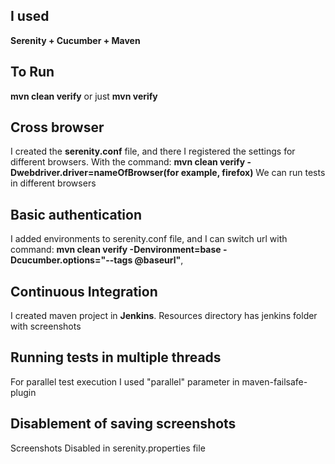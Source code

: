I used
--------------------------
**Serenity + Cucumber + Maven**

To Run
----------------------------
**mvn clean verify** or just **mvn verify**


Cross browser
--------------
I created the **serenity.conf** file, and there I registered the settings for different browsers.
With the command: **mvn clean verify -Dwebdriver.driver=nameOfBrowser(for example, firefox)**  We can run tests in different browsers

Basic authentication
----------------------------
I added environments to serenity.conf file, and I can switch url with command:
**mvn clean verify -Denvironment=base -Dcucumber.options="--tags @baseurl"**,

Continuous Integration
------------------------------

I created maven project in **Jenkins**. Resources directory has jenkins folder with screenshots

Running tests in multiple threads
-----------------------------------
For parallel test execution I used "parallel" parameter in maven-failsafe-plugin 


Disablement of saving screenshots
------------------------------------
Screenshots Disabled in serenity.properties file